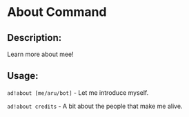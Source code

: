 # About Command

## Description:
Learn more about mee!

## Usage:
`ad!about [me/aru/bot]` - Let me introduce myself.

`ad!about credits` - A bit about the people that make me alive.
